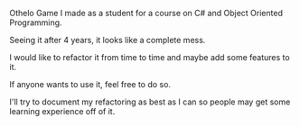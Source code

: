 Othelo Game I made as a student for a course on C# and Object Oriented Programming.

Seeing it after 4 years, it looks like a complete mess.

I would like to refactor it from time to time and maybe add some features to it.

If anyone wants to use it, feel free to do so.

I'll try to document my refactoring as best as I can so people may get some learning experience off of it.
